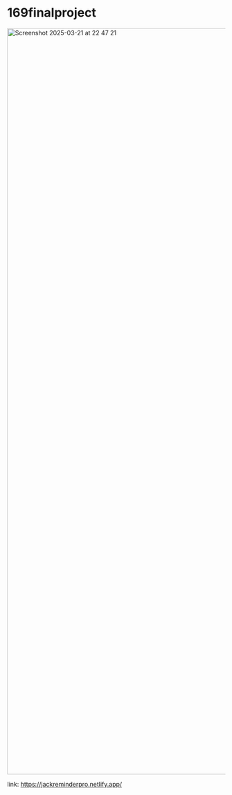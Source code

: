 # 169finalproject
<img width="1724" alt="Screenshot 2025-03-21 at 22 47 21" src="https://github.com/user-attachments/assets/ca1ae12e-e9ae-454c-880c-8c5aedb61b3c" />

link: https://jackreminderpro.netlify.app/
